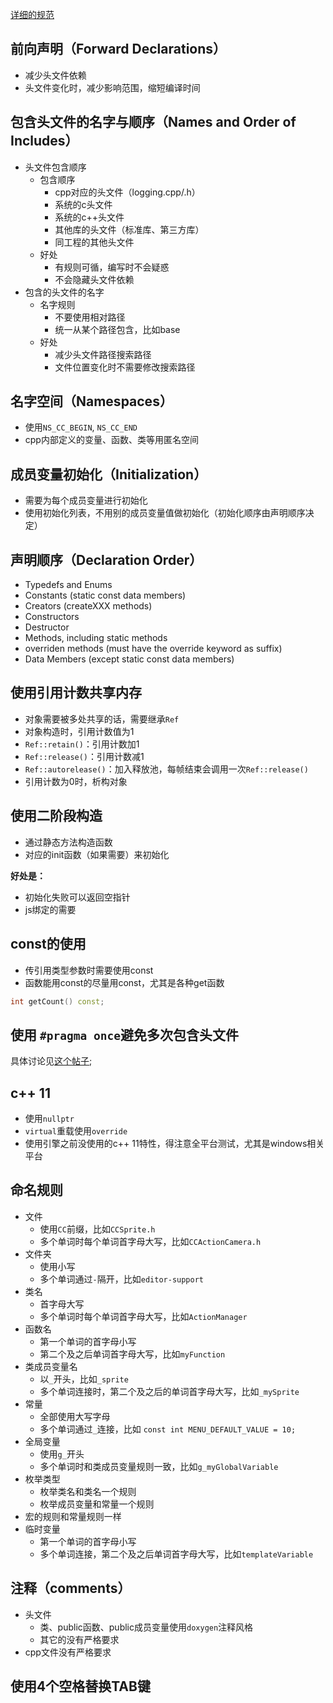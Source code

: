 
[详细的规范](https://github.com/cocos2d/cocos2d-x/blob/v3/docs/CODING_STYLE.md)

## 前向声明（Forward Declarations）
* 减少头文件依赖
* 头文件变化时，减少影响范围，缩短编译时间

## 包含头文件的名字与顺序（Names and Order of Includes）
* 头文件包含顺序
  * 包含顺序
     * cpp对应的头文件（logging.cpp/.h）
     * 系统的c头文件
     * 系统的c++头文件
     * 其他库的头文件（标准库、第三方库）
     * 同工程的其他头文件
   * 好处
     * 有规则可循，编写时不会疑惑
     * 不会隐藏头文件依赖
* 包含的头文件的名字
   * 名字规则
      * 不要使用相对路径
      * 统一从某个路径包含，比如base
   * 好处
      * 减少头文件路径搜索路径
      * 文件位置变化时不需要修改搜索路径
      
## 名字空间（Namespaces）
* 使用`NS_CC_BEGIN`, `NS_CC_END`
* cpp内部定义的变量、函数、类等用匿名空间

## 成员变量初始化（Initialization）
* 需要为每个成员变量进行初始化
* 使用初始化列表，不用别的成员变量值做初始化（初始化顺序由声明顺序决定）

## 声明顺序（Declaration Order）

* Typedefs and Enums
* Constants (static const data members)
* Creators (createXXX methods)
* Constructors
* Destructor
* Methods, including static methods
* overriden methods (must have the override keyword as suffix)
* Data Members (except static const data members)

## 使用引用计数共享内存

* 对象需要被多处共享的话，需要继承`Ref`
* 对象构造时，引用计数值为1
* `Ref::retain()`：引用计数加1
* `Ref::release()`：引用计数减1
* `Ref::autorelease()`：加入释放池，每帧结束会调用一次`Ref::release()`
* 引用计数为0时，析构对象

## 使用二阶段构造

* 通过静态方法构造函数
* 对应的init函数（如果需要）来初始化

**好处是：**

* 初始化失败可以返回空指针
* js绑定的需要

## const的使用

* 传引用类型参数时需要使用const
* 函数能用const的尽量用const，尤其是各种get函数

```c++
int getCount() const;
```

## 使用 `#pragma once`避免多次包含头文件

具体讨论见[这个帖子](http://discuss.cocos2d-x.org/t/use-pragma-once-to-prevent-multiple-include/22401);

## c++ 11

* 使用`nullptr`
* `virtual`重载使用`override`
* 使用引擎之前没使用的c++ 11特性，得注意全平台测试，尤其是windows相关平台


## 命名规则

* 文件
   * 使用`CC`前缀，比如`CCSprite.h`
   * 多个单词时每个单词首字母大写，比如`CCActionCamera.h`
* 文件夹
   * 使用小写
   * 多个单词通过`-`隔开，比如`editor-support`
* 类名
   * 首字母大写
   * 多个单词时每个单词首字母大写，比如`ActionManager`
* 函数名
   * 第一个单词的首字母小写
   * 第二个及之后单词首字母大写，比如`myFunction`
* 类成员变量名
   * 以`_`开头，比如`_sprite`
   * 多个单词连接时，第二个及之后的单词首字母大写，比如`_mySprite`
* 常量
   * 全部使用大写字母
   * 多个单词通过`_`连接，比如 `const int MENU_DEFAULT_VALUE = 10;`
* 全局变量
   * 使用`g_`开头
   * 多个单词时和类成员变量规则一致，比如`g_myGlobalVariable`
* 枚举类型
   * 枚举类名和类名一个规则
   * 枚举成员变量和常量一个规则
* 宏的规则和常量规则一样
* 临时变量
  * 第一个单词的首字母小写
  * 多个单词连接，第二个及之后单词首字母大写，比如`templateVariable`
  
## 注释（comments）
* 头文件
  * 类、public函数、public成员变量使用`doxygen`注释风格
  * 其它的没有严格要求
* cpp文件没有严格要求

## 使用4个空格替换TAB键